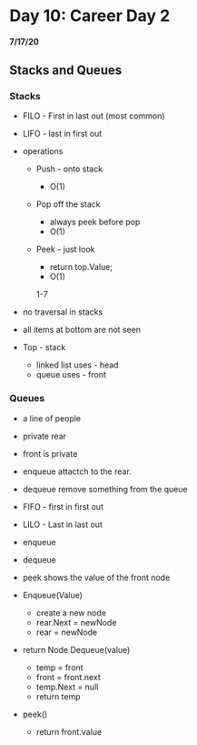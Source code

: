 # Day 10: Career Day 2
#### 7/17/20

## Stacks and Queues
### Stacks
- FILO - First in last out (most common)
- LIFO - last in first out

- operations
    - Push - onto stack
        - O(1)
    - Pop off the stack
        - always peek before pop
        - O(1)
    - Peek - just look
        - return top.Value;
        - O(1)

        1-7


- no traversal in stacks
- all items at bottom are not seen

- Top - stack
    - linked list uses - head
    - queue uses - front

### Queues
- a line of people

- private rear
- front is private
- enqueue attactch to the rear.
- dequeue remove something from the queue
- FIFO - first in first out
- LILO - Last in last out

- enqueue
- dequeue
- peek shows the value of the front node

- Enqueue(Value)
    - create a new node
    - rear.Next = newNode
    - rear = newNode

- return Node Dequeue(value)
    - temp = front
    - front = front.next
    - temp.Next = null
    - return temp

- peek()
    - return front.value